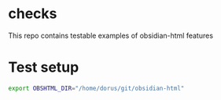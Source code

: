 # checks
This repo contains testable examples of obsidian-html features

# Test setup
``` bash
export OBSHTML_DIR="/home/dorus/git/obsidian-html"
```
